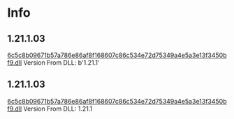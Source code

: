 # Info

## 1.21.1.03
[6c5c8b09671b57a786e86af8f168607c86c534e72d75349a4e5a3e13f3450bf9.dll](6c5c8b09671b57a786e86af8f168607c86c534e72d75349a4e5a3e13f3450bf9.dll)
Version From DLL: b'1.21.1'
## 1.21.1.03
[6c5c8b09671b57a786e86af8f168607c86c534e72d75349a4e5a3e13f3450bf9.dll](dlls/6c5c8b09671b57a786e86af8f168607c86c534e72d75349a4e5a3e13f3450bf9.dll)
Version From DLL: 1.21.1